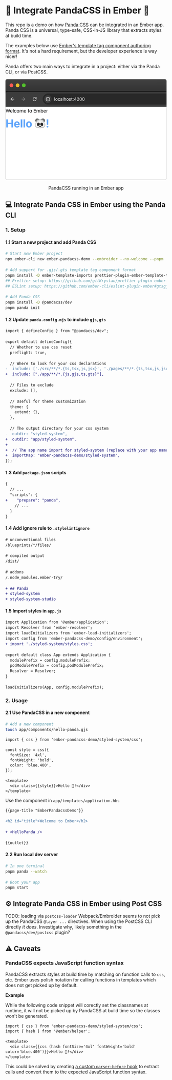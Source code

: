 # 🐼 Integrate PandaCSS in Ember 🐹

This repo is a demo on how [Panda CSS](https://panda-css.com/) can be integrated in an Ember app. Panda CSS is a universal, type-safe, CSS-in-JS library that extracts styles at build time.

The examples below use [Ember's template tag component authoring format](https://guides.emberjs.com/release/components/template-tag-format/). It's not a hard requirement, but the developer experience is way nicer!

Panda offers two main ways to integrate in a project: either via the Panda CLI, or via PostCSS.

<p align="center">
  <img width="512" height="314" src="./output.png">
</p>
<p align="center">PandaCSS running in an Ember app</p>

## 💻 Integrate Panda CSS in Ember using the Panda CLI

### 1. Setup

#### 1.1 Start a new project and add Panda CSS

```sh
# Start new Ember project
npx ember-cli new ember-pandacss-demo --embroider --no-welcome --pnpm

# Add support for .gjs/.gts template tag component format
pnpm install -D ember-template-imports prettier-plugin-ember-template-tag
## Prettier setup: https://github.com/gitKrystan/prettier-plugin-ember-template-tag
## ESLint setup: https://github.com/ember-cli/eslint-plugin-ember#gtsgjs

# Add Panda CSS
pnpm install -D @pandacss/dev
pnpm panda init
```

#### 1.2 Update `panda.config.mjs` to include `gjs,gts`

```diff
import { defineConfig } from "@pandacss/dev";

export default defineConfig({
  // Whether to use css reset
  preflight: true,

  // Where to look for your css declarations
-  include: ['./src/**/*.{ts,tsx,js,jsx}', './pages/**/*.{ts,tsx,js,jsx}'],
+  include: ["./app/**/*.{js,gjs,ts,gts}"],

  // Files to exclude
  exclude: [],

  // Useful for theme customization
  theme: {
    extend: {},
  },

  // The output directory for your css system
-  outdir: "styled-system",
+  outdir: "app/styled-system",
+
+  // The app name import for styled-system (replace with your app name!)
+  importMap: "ember-pandacss-demo/styled-system",
});
```

#### 1.3 Add `package.json` scripts

```diff
{
  // ...
  "scripts": {
+    "prepare": "panda",
    // ...
  }
}
```

#### 1.4 Add ignore rule to `.stylelintignore`

```diff
# unconventional files
/blueprints/*/files/

# compiled output
/dist/

# addons
/.node_modules.ember-try/

+ ## Panda
+ styled-system
+ styled-system-studio
```

#### 1.5 Import styles in `app.js`

```diff
import Application from '@ember/application';
import Resolver from 'ember-resolver';
import loadInitializers from 'ember-load-initializers';
import config from 'ember-pandacss-demo/config/environment';
+ import './styled-system/styles.css';

export default class App extends Application {
  modulePrefix = config.modulePrefix;
  podModulePrefix = config.podModulePrefix;
  Resolver = Resolver;
}

loadInitializers(App, config.modulePrefix);
```

### 2. Usage

#### 2.1 Use PandaCSS in a new component

```sh
# Add a new component
touch app/components/hello-panda.gjs
```

```gjs
import { css } from 'ember-pandacss-demo/styled-system/css';

const style = css({
  fontSize: '4xl',
  fontWeight: 'bold',
  color: 'blue.400',
});

<template>
  <div class={{style}}>Hello 🐼!</div>
</template>
```

Use the component in `app/templates/application.hbs`

```diff
{{page-title "EmberPandacssDemo"}}

<h2 id="title">Welcome to Ember</h2>

+ <HelloPanda />

{{outlet}}
```

#### 2.2 Run local dev server

```sh
# In one terminal
pnpm panda --watch

# Boot your app
pnpm start
```

## ⚙️ Integrate Panda CSS in Ember using Post CSS

TODO: loading via `postcss-loader` Webpack/Embroider seems to not pick up the PandaCSS `@layer ...` directives. When using the PostCSS CLI directly *it does*. Investigate why, likely something in the `@pandacss/dev/postcss` plugin?

## ⚠️ Caveats

### PandaCSS expects JavaScript function syntax

PandaCSS extracts styles at build time by matching on function calls to `css`, etc. Ember uses polish notation for calling functions in templates which does not get picked up by default.

**Example**

While the following code snippet will corectly set the classnames at runtime, it will not be picked up by PandaCSS at build time so the classes won't be generated.

```gjs
import { css } from 'ember-pandacss-demo/styled-system/css';
import { hash } from '@ember/helper';

<template>
  <div class={{css (hash fontSize='4xl' fontWeight='bold' color='blue.400')}}>Hello 🐼!</div>
</template>
```

This could be solved by creating [a custom `parser:before` hook](https://panda-css.com/docs/concepts/hooks) to extract calls and convert them to the expected JavaScript function syntax.
